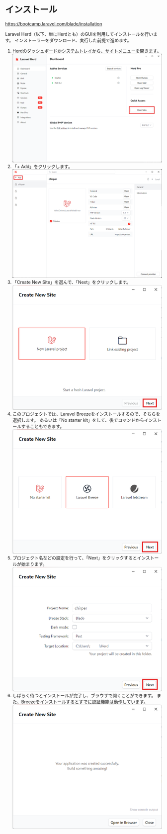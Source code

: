 # インストール

<https://bootcamp.laravel.com/blade/installation>

Laravel Herd（以下、単にHerdとも）のGUIを利用してインストールを行います。
インストーラーをダウンロード、実行した前提で進めます。

1. Herdのダッシュボードかシステムトレイから、サイトメニューを開きます。
![dashboard](./images/1/dashboard.png)
1. 「+ Add」をクリックします。
![sites](./images/1/sites.png)
1. 「Create New Site」を選んで、「Next」をクリックします。
![create new site](./images/1/create-new-site.png)
1. このプロジェクトでは、Laravel Breezeをインストールするので、そちらを選択します。
あるいは「No starter kit」をして、後でコマンドからインストールすることもできます。
![laravel breeze](./images/1/laravel-breeze.png)
1. プロジェクト名などの設定を行って、「Next」をクリックするとインストールが始まります。
![project settings](./images/1/project-settings.png)
1. しばらく待つとインストールが完了し、ブラウザで開くことができます。
また、Breezeをインストールするとすでに認証機能は動作しています。
![complete](./images/1/complete.png)
